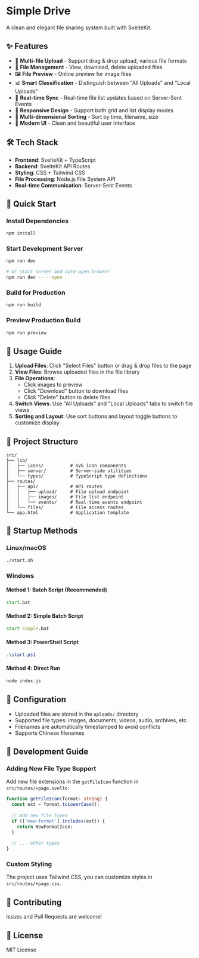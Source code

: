 # Simple Drive

A clean and elegant file sharing system built with SvelteKit.

## ✨ Features

- 🚀 **Multi-file Upload** - Support drag & drop upload, various file formats
- 📁 **File Management** - View, download, delete uploaded files
- 🖼️ **File Preview** - Online preview for image files
- 📊 **Smart Classification** - Distinguish between "All Uploads" and "Local Uploads"
- 🔄 **Real-time Sync** - Real-time file list updates based on Server-Sent Events
- 📱 **Responsive Design** - Support both grid and list display modes
- 🎯 **Multi-dimensional Sorting** - Sort by time, filename, size
- 🎨 **Modern UI** - Clean and beautiful user interface

## 🛠️ Tech Stack

- **Frontend**: SvelteKit + TypeScript
- **Backend**: SvelteKit API Routes
- **Styling**: CSS + Tailwind CSS
- **File Processing**: Node.js File System API
- **Real-time Communication**: Server-Sent Events

## 🚀 Quick Start

### Install Dependencies

```bash
npm install
```

### Start Development Server

```bash
npm run dev

# Or start server and auto-open browser
npm run dev -- --open
```

### Build for Production

```bash
npm run build
```

### Preview Production Build

```bash
npm run preview
```

## 📖 Usage Guide

1. **Upload Files**: Click "Select Files" button or drag & drop files to the page
2. **View Files**: Browse uploaded files in the file library
3. **File Operations**: 
   - Click images to preview
   - Click "Download" button to download files
   - Click "Delete" button to delete files
4. **Switch Views**: Use "All Uploads" and "Local Uploads" tabs to switch file views
5. **Sorting and Layout**: Use sort buttons and layout toggle buttons to customize display

## 📁 Project Structure

```
src/
├── lib/
│   ├── icons/          # SVG icon components
│   ├── server/         # Server-side utilities
│   └── types/          # TypeScript type definitions
├── routes/
│   ├── api/            # API routes
│   │   ├── upload/     # File upload endpoint
│   │   ├── images/     # File list endpoint
│   │   └── events/     # Real-time events endpoint
│   └── files/          # File access routes
└── app.html            # Application template
```

## 🚀 Startup Methods

### Linux/macOS
```bash
./start.sh
```

### Windows

#### Method 1: Batch Script (Recommended)
```cmd
start.bat
```

#### Method 2: Simple Batch Script
```cmd
start-simple.bat
```

#### Method 3: PowerShell Script
```powershell
.\start.ps1
```

#### Method 4: Direct Run
```cmd
node index.js
```

## 🔧 Configuration

- Uploaded files are stored in the `uploads/` directory
- Supported file types: images, documents, videos, audio, archives, etc.
- Filenames are automatically timestamped to avoid conflicts
- Supports Chinese filenames

## 📝 Development Guide

### Adding New File Type Support

Add new file extensions in the `getFileIcon` function in `src/routes/+page.svelte`:

```typescript
function getFileIcon(format: string) {
  const ext = format.toLowerCase();
  
  // Add new file types
  if (['new-format'].includes(ext)) {
    return NewFormatIcon;
  }
  
  // ... other types
}
```

### Custom Styling

The project uses Tailwind CSS, you can customize styles in `src/routes/+page.css`.

## 🤝 Contributing

Issues and Pull Requests are welcome!

## 📄 License

MIT License
